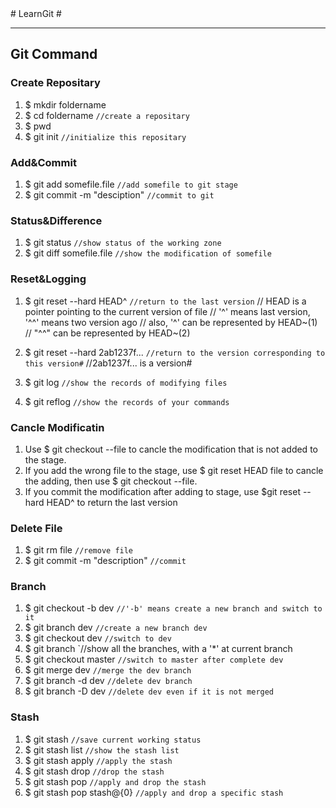 <link href="http://kevinburke.bitbucket.org/markdowncss/markdown.css" rel="stylesheet"></link>
# LearnGit #

-------------------------------------------------

## Git Command ##

### Create Repositary ###
1. $ mkdir foldername 
2. $ cd foldername `//create a repositary`
3. $ pwd
4. $ git init `//initialize this repositary`

### Add&Commit ###
1. $ git add somefile.file `//add somefile to git stage`
2. $ git commit -m "desciption" `//commit to git`

### Status&Difference ###
1. $ git status `//show status of the working zone`
2. $ git diff somefile.file `//show the modification of somefile`

### Reset&Logging ###
1. $ git reset --hard HEAD^ `//return to the last version`
	// HEAD is a pointer pointing to the current version of file
	// '^' means last version, '^^' means two version ago
	// also, '^' can be represented by HEAD~(1)
	// "^^" can be represented by HEAD~(2)
	
2. $ git reset --hard 2ab1237f... `//return to the version corresponding to this version#`
	//2ab1237f... is a version#
3. $ git log `//show the records of modifying files`
4. $ git reflog `//show the records of your commands`

### Cancle Modificatin ###
1. Use $ git checkout --file to cancle the modification
   that is not added to the stage.
2. If you add the wrong file to the stage, use $ git reset HEAD file
   to cancle the adding, then use $ git checkout --file.
3. If you commit the modification after adding to stage,
   use $git reset --hard HEAD^ to return the last version

### Delete File ###
1. $ git rm file `//remove file`
2. $ git commit -m "description" `//commit`

### Branch ###
1. $ git checkout -b dev `//'-b' means create a new branch and switch to it`
2. $ git branch dev `//create a new branch dev`
3. $ git checkout dev `//switch to dev`
4. $ git branch `//show all the branches, with a '*' at current branch
5. $ git checkout master `//switch to master after complete dev`
6. $ git merge dev `//merge the dev branch`
7. $ git branch -d dev `//delete dev branch`
8. $ git branch -D dev `//delete dev even if it is not merged`

### Stash ###
1. $ git stash `//save current working status`
2. $ git stash list `//show the stash list`
3. $ git stash apply `//apply the stash`
4. $ git stash drop `//drop the stash`
5. $ git stash pop `//apply and drop the stash`
6. $ git stash pop stash@{0} `//apply and drop a specific stash`